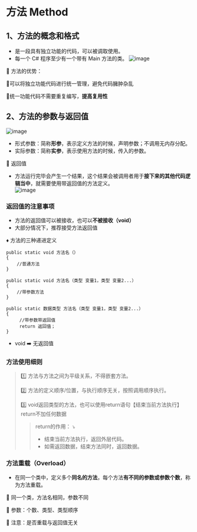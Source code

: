 # 方法 Method   
## 1、方法的概念和格式
- 是一段具有独立功能的代码，可以被调取使用。
- 每一个 C# 程序至少有一个带有 Main 方法的类。
![image](https://github.com/vlvvh/C-sharp-learn/assets/160467935/1389fd51-34d5-44f8-834e-3836cb153065)

:large_orange_diamond: 方法的优势：

:small_orange_diamond:可以将独立功能代码进行统一管理，避免代码臃肿杂乱   

:small_orange_diamond:统一功能代码不需要重复编写，**提高复用性**    


## 2、方法的参数与返回值   
 ![image](https://github.com/vlvvh/C-sharp-learn/assets/160467935/3875efac-4d6e-4098-9ddd-109f498a6bb0)
- 形式参数：简称**形参**，表示定义方法的时候，声明参数；不调用无内存分配。
- 实际参数：简称**实参**，表示使用方法的时候，传入的参数。

:red_circle: 返回值   
- 方法运行完毕会产生一个结果，这个结果会被调用者用于**接下来的其他代码逻辑当中**，就需要使用带返回值的方法定义。   
![image](https://github.com/vlvvh/C-sharp-learn/assets/160467935/a7af47c7-b45a-4756-ae3b-da0fc3abe313)      
### 返回值的注意事项    
- 方法的返回值可以被接收，也可以**不被接收（void）**
- 大部分情况下，推荐接受方法返回值

:diamonds: 方法的三种递进定义    
~~~
public static void 方法名（）
{
    //普通方法
}
~~~
~~~
public static void 方法名（类型 变量1，类型 变量2...）
{
    //带参数方法
}
~~~
~~~
public static 数据类型 方法名（类型 变量1，类型 变量2...）
{
     //带参数带返回值
     return 返回值；
}
~~~
- void :arrow_right: 无返回值

### 方法使用细则
> 1️⃣ 方法与方法之间为平级关系，不得嵌套方法。
> 
> 2️⃣ 方法的定义顺序/位置，与执行顺序无关，按照调用顺序执行。
> 
> 3️⃣ void返回类型的方法，也可以使用return语句【结束当前方法执行】return不加任何数据
>> return的作用： :arrow_heading_down: 
>> - 结束当前方法执行，返回外层代码。
>> - 如需返回数据，结束方法同时，返回数据。

### 方法重载（Overload）
- 在同一个类中，定义多个**同名的方法**，每个方法**有不同的参数或参数个数**，称为方法重载。

 :small_red_triangle:  同一个类，方法名相同，参数不同

 :small_red_triangle:  参数：个数、类型、类型顺序   
 
 :small_red_triangle:  注意：是否重载与返回值无关     

 
